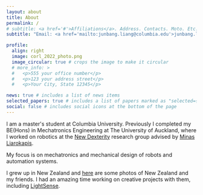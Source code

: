 ```yaml
---
layout: about
title: About
permalink: /
# subtitle: <a href='#'>Affiliations</a>. Address. Contacts. Moto. Etc.
subtitle: "Email: <a href='mailto:junbang.liang@columbia.edu'>junbang.liang [at] columbia.edu</a>, <a href='mailto:jlia904@aucklanduni.ac.nz'>jlia904 [at] aucklanduni.ac.nz</a>"

profile:
  align: right
  image: corl_2022_photo.png
  image_circular: true # crops the image to make it circular
  # more_info: >
  #   <p>555 your office number</p>
  #   <p>123 your address street</p>
  #   <p>Your City, State 12345</p>

news: true # includes a list of news items
selected_papers: true # includes a list of papers marked as "selected={true}"
social: false # includes social icons at the bottom of the page
---
```


I am a master's student at Columbia University. Previously I completed my BE(Hons) in Mechatronics Engineering at The University of Auckland, where I worked on robotics at the [New Dexterity](https://newdexterity.org/) research group advised by [Minas Liarokapis](https://minasliarokapis.com/).

My focus is on mechatronics and mechanical design of robots and automation systems.

I grew up in New Zealand and [here](/projects/nz/) are some photos of New Zealand and my friends. I had an amazing time working on creative projects with them, including [LightSense](/projects/1_project/).

<!-- Write your biography here. Tell the world about yourself. Link to your favorite [subreddit](http://reddit.com). You can put a picture in, too. The code is already in, just name your picture `prof_pic.jpg` and put it in the `img/` folder.

Put your address / P.O. box / other info right below your picture. You can also disable any of these elements by editing `profile` property of the YAML header of your `_pages/about.md`. Edit `_bibliography/papers.bib` and Jekyll will render your [publications page](/al-folio/publications/) automatically.

Link to your social media connections, too. This theme is set up to use [Font Awesome icons](https://fontawesome.com/) and [Academicons](https://jpswalsh.github.io/academicons/), like the ones below. Add your Facebook, Twitter, LinkedIn, Google Scholar, or just disable all of them. -->

